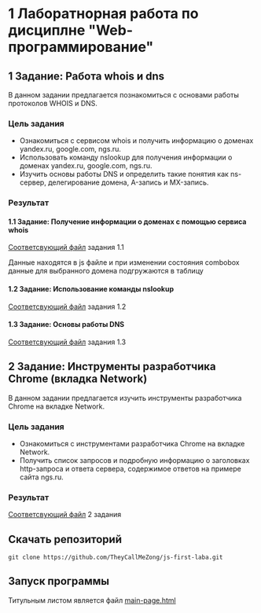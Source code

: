 <h1>1 Лаборатнорная работа по дисциплне "Web-программирование"</h1>

<h2>1 Задание: Работа whois и dns</h2>
В данном задании предлагается познакомиться с основами работы протоколов WHOIS и DNS.
<h3>Цель задания</h3>
<ul>
  <li>Ознакомиться с сервисом whois и получить информацию о доменах yandex.ru, google.com, ngs.ru.</li>
  <li>Использовать команду nslookup для получения информации о доменах yandex.ru, google.com, ngs.ru.</li>
  <li>Изучить основы работы DNS и определить такие понятия как ns-сервер, делегирование домена, A-запись и MX-запись.</li>
</ul>
<h3>Результат</h3>
<h4>1.1 Задание: Получение информации о доменах с помощью сервиса whois</h4>
<a href="https://github.com/TheyCallMeZong/js-first-laba/blob/main/tasks/task1.1.html">Соответсвующий файл</a> задания 1.1
<p>
  Данные находятся в js файле и при изменении состояния combobox данные для выбранного домена подгружаются в таблицу
</p>

<h4>1.2 Задание: Использование команды nslookup</h4>
<a href="https://github.com/TheyCallMeZong/js-first-laba/blob/main/tasks/task1.2.html">Соответсвующий файл</a> задания 1.2

<h4>1.3 Задание: Основы работы DNS</h4>
<a href="https://github.com/TheyCallMeZong/js-first-laba/blob/main/tasks/task1.3.html">Соответсвующий файл</a> задания 1.3
<h2>2 Задание: Инструменты разработчика Chrome (вкладка Network)</h2>
В данном задании предлагается изучить инструменты разработчика Chrome на вкладке Network.
<h3>Цель задания</h3>
<ul>
  <li>Ознакомиться с инструментами разработчика Chrome на вкладке Network.</li>
  <li>Получить список запросов и подробную информацию о заголовках http-запроса и ответа сервера, содержимое ответов на примере сайта ngs.ru.</li>
</ul>
<h3>Результат</h3>
<a href="https://github.com/TheyCallMeZong/js-first-laba/blob/main/tasks/task2.html">Соответсвующий файл</a> 2 задания 
<h2>Скачать репозиторий</h2>
<pre>
<code>git clone https://github.com/TheyCallMeZong/js-first-laba.git</code>
</pre>

<h2>Запуск программы</h2>
Титульным листом является файл <a href="https://github.com/TheyCallMeZong/js-first-laba/blob/main/index.html">main-page.html</a>
